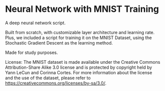 # Neural Network with MNIST Training
A deep neural network script.

Built from scratch, with customizable layer architecture and learning rate.
Plus, we included a script for training it on the MNIST Dataset, using the Stochastic Gradient Descent
as the learning method.

Made for study purposes.

License: The MNIST dataset is made available under the Creative Commons Attribution-Share Alike 3.0 license and is protected by copyright held by Yann LeCun and Corinna Cortes. 
For more information about the license and the use of the dataset, please refer to https://creativecommons.org/licenses/by-sa/3.0/.




